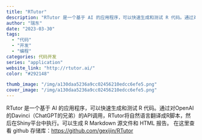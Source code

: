 ```yaml
---
title: "RTutor"
description: "RTutor 是一个基于 AI 的应用程序，可以快速生成和测试 R 代码。通过对OpenAI的Davinci（ChatG"
author: "瑞东"
date: "2023-03-30"
tags:
  - "代码"
  - "开发"
  - "编程"
categories: 代码开发
series: "application"
website_link: "http://rtutor.ai/"
color: "#292148"

thumb_image: "/img/a130daa5236a9cc02456210edcc6efe5.png"
cover_image: "/img/a130daa5236a9cc02456210edcc6efe5.png"
---
```


RTutor 是一个基于 AI 的应用程序，可以快速生成和测试 R 代码。通过对OpenAI的Davinci（ChatGPT的兄弟）的API调用，RTutor将自然语言翻译成R脚本，然后在Shiny平台中执行。可以生成 R Markdown 源文件和 HTML 报告。 在这里查看 github 存储库：https://github.com/gexijin/RTutor 